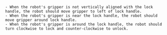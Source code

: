 
    - When the robot's gripper is not vertically aligned with the lock handle, the robot should move gripper to left of lock handle.
    - When the robot's gripper is near the lock handle, the robot should move gripper around lock handle. 
    - When the robot's gripper is around the lock handle, the robot should turn clockwise to lock and counter-clockwise to unlock.